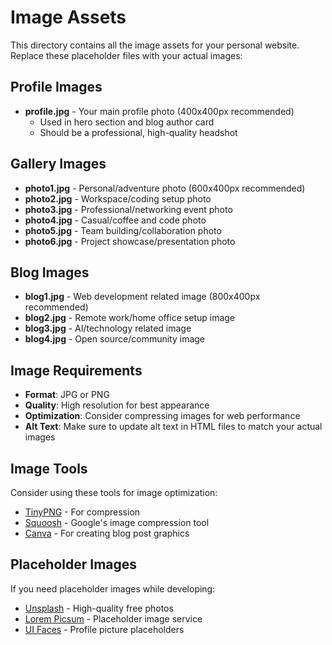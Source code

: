 # Image Assets

This directory contains all the image assets for your personal website. Replace these placeholder files with your actual images:

## Profile Images
- **profile.jpg** - Your main profile photo (400x400px recommended)
  - Used in hero section and blog author card
  - Should be a professional, high-quality headshot

## Gallery Images
- **photo1.jpg** - Personal/adventure photo (600x400px recommended)
- **photo2.jpg** - Workspace/coding setup photo  
- **photo3.jpg** - Professional/networking event photo
- **photo4.jpg** - Casual/coffee and code photo
- **photo5.jpg** - Team building/collaboration photo
- **photo6.jpg** - Project showcase/presentation photo

## Blog Images
- **blog1.jpg** - Web development related image (800x400px recommended)
- **blog2.jpg** - Remote work/home office setup image
- **blog3.jpg** - AI/technology related image
- **blog4.jpg** - Open source/community image

## Image Requirements
- **Format**: JPG or PNG
- **Quality**: High resolution for best appearance
- **Optimization**: Consider compressing images for web performance
- **Alt Text**: Make sure to update alt text in HTML files to match your actual images

## Image Tools
Consider using these tools for image optimization:
- [TinyPNG](https://tinypng.com/) - For compression
- [Squoosh](https://squoosh.app/) - Google's image compression tool
- [Canva](https://canva.com/) - For creating blog post graphics

## Placeholder Images
If you need placeholder images while developing:
- [Unsplash](https://unsplash.com/) - High-quality free photos
- [Lorem Picsum](https://picsum.photos/) - Placeholder image service
- [UI Faces](https://uifaces.co/) - Profile picture placeholders

